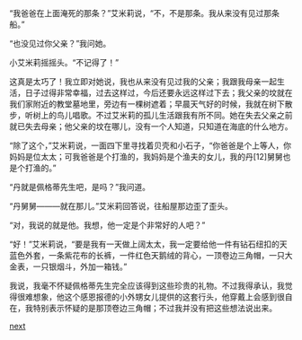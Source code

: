 
“我爸爸在上面淹死的那条？”艾米莉说，“不，不是那条。我从来没有见过那条船。”

“也没见过你父亲？”我问她。

小艾米莉摇摇头。“不记得了！”

这真是太巧了！我立即对她说，我也从来没有见过我的父亲；我跟我母亲一起生活，日子过得非常幸福，过去这样过，今后还要永远这样过下去；我父亲的坟就在我们家附近的教堂墓地里，旁边有一棵树遮着；早晨天气好的时候，我就在树下散步，听树上的鸟儿唱歌。不过艾米莉的孤儿生活跟我有所不同。她在失去父亲之前就已失去母亲；他父亲的坟在哪儿，没有一个人知道，只知道在海底的什么地方。

“除了这个，”艾米莉说，一面四下里寻找着贝壳和小石子，“你爸爸是个上等人，你妈妈是位太太；可我爸爸是个打渔的，我妈妈是个渔夫的女儿，我的丹[12]舅舅也是个打渔的。”

“丹就是佩格蒂先生吧，是吗？”我问道。

“丹舅舅———就在那儿。”艾米莉回答说，往船屋那边歪了歪头。

“对，我说的就是他。我想，他一定是个非常好的人吧？”

“好！”艾米莉说，“要是我有一天做上阔太太，我一定要给他一件有钻石纽扣的天蓝色外套，一条紫花布的长裤，一件红色天鹅绒的背心，一顶卷边三角帽，一只大金表，一只银烟斗，外加一箱钱。”

我说，我毫不怀疑佩格蒂先生完全应该得到这些珍贵的礼物。不过我得承认，我觉得很难想象，他这个感恩报德的小外甥女儿提供的这套行头，他穿戴上会感到很自在，我特别表示怀疑的是那顶卷边三角帽；不过我并没有把这些想法说出来。

[next](page43)
